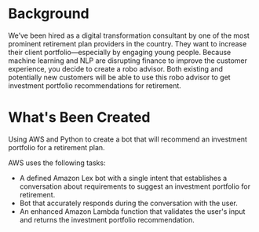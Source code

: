 # Background
We’ve been hired as a digital transformation consultant by one of the most prominent retirement plan providers in the country. They want to increase their client portfolio—especially by engaging young people. Because machine learning and NLP are disrupting finance to improve the customer experience, you decide to create a robo advisor. Both existing and potentially new customers will be able to use this robo advisor to get investment portfolio recommendations for retirement.

# What's Been Created
Using AWS and Python to create a bot that will recommend an investment portfolio for a retirement plan.

AWS uses the following tasks:
+ A defined Amazon Lex bot with a single intent that establishes a conversation about requirements to suggest an investment portfolio for retirement.
+ Bot that accurately responds during the conversation with the user.
+ An enhanced Amazon Lambda function that validates the user's input and returns the investment portfolio recommendation.